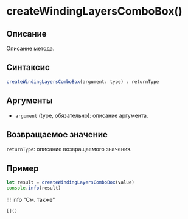 # createWindingLayersComboBox()

## Описание
Описание метода.

## Синтаксис
```javascript
createWindingLayersComboBox(argument: type) : returnType
```

## Аргументы
- `argument` (type, обязательно): описание аргумента.

## Возвращаемое значение
`returnType`: описание возвращаемого значения.

## Пример
```javascript linenums="1"
let result = createWindingLayersComboBox(value)
console.info(result)
```

!!! info "См. также"

    []()

